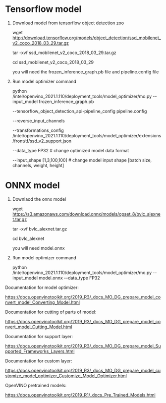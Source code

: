 # Tensorflow model
1. Download model from tensorflow object detection zoo

   wget http://download.tensorflow.org/models/object_detection/ssd_mobilenet_v2_coco_2018_03_29.tar.gz

   tar -xvf ssd_mobilenet_v2_coco_2018_03_29.tar.gz

   cd ssd_mobilenet_v2_coco_2018_03_29 
   
   you will need the frozen_inference_graph.pb file and pipeline.config file
   
2. Run model optimizer command

   python <PATH>/intel/openvino_2021.1.110/deployment_tools/model_optimizer/mo.py 
   --input_model frozen_inference_graph.pb 
   
   --tensorflow_object_detection_api-pipeline_config pipeline.config 
   
   --reverse_input_channels 
   
   --transformations_config <PATH>/intel/openvino_2021.1.110/deployment_tools/model_optimizer/extensions/front/tf/ssd_v2_support.json
   
   --data_type FP32   # change optimized model data format
   
   --input_shape [1,3,100,100]   # change model input shape  [batch size, channels, weight, height]


# ONNX model
1. Downlaod the onnx model

   wget https://s3.amazonaws.com/download.onnx/models/opset_8/bvlc_alexnet.tar.gz

   tar -xvf bvlc_alexnet.tar.gz

   cd bvlc_alexnet

   you will need model.onnx

2. Run model optimizer command

   python <PATH>/intel/openvino_2021.1.110/deployment_tools/model_optimizer/mo.py --input_model model.onnx --data_type FP32
   
Documentation for model optimizer:

https://docs.openvinotoolkit.org/2019_R3/_docs_MO_DG_prepare_model_convert_model_Converting_Model.html

Documentation for cutting of parts of model:

https://docs.openvinotoolkit.org/2019_R3/_docs_MO_DG_prepare_model_convert_model_Cutting_Model.html

Documentation for support layer:

https://docs.openvinotoolkit.org/2019_R3/_docs_MO_DG_prepare_model_Supported_Frameworks_Layers.html

Documentation for custom layer:

https://docs.openvinotoolkit.org/2019_R3/_docs_MO_DG_prepare_model_customize_model_optimizer_Customize_Model_Optimizer.html

OpenVINO pretrained models:

https://docs.openvinotoolkit.org/2019_R1/_docs_Pre_Trained_Models.html
